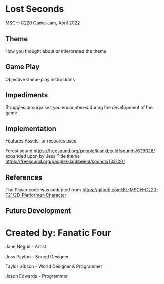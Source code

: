 # Lost Seconds
MSCH-C220 Game Jam, April 2022

## Theme
How you thought about or interpreted the theme

## Game Play
Objective
Game-play instructions

## Impediments
Struggles or surprises you encountered during the development of the game

## Implementation
Features
Assets, or resoures used 

Forest sound https://freesound.org/people/klankbeeld/sounds/629026/ expanded upon by Jess
Title theme https://freesound.org/people/klankbeeld/sounds/133100/


## References
The Player code was addapted from https://github.com/BL-MSCH-C220-F21/2D-Platformer-Character 


## Future Development

# Created by: Fanatic Four
Jane Negus - Artist

Jess Payton - Sound Designer

Taylor Gibson - World Designer & Programmer

Jason Edwards - Programmer 

